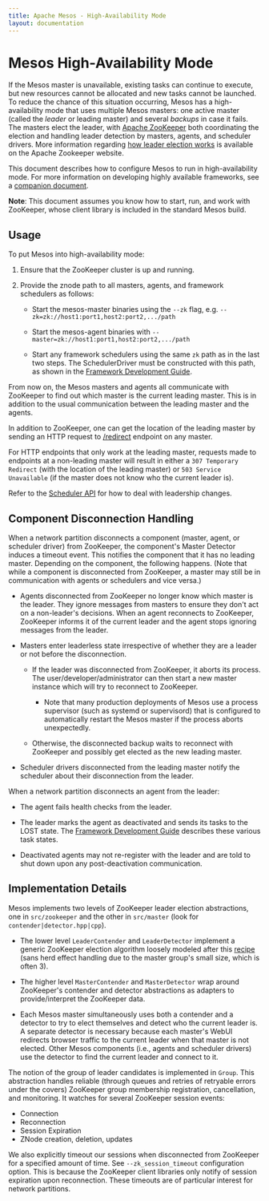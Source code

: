 ```yaml
---
title: Apache Mesos - High-Availability Mode
layout: documentation
---
```


# Mesos High-Availability Mode

If the Mesos master is unavailable, existing tasks can continue to execute, but new resources cannot be allocated and new tasks cannot be launched. To reduce the chance of this situation occurring, Mesos has a high-availability mode that uses multiple Mesos masters: one active master (called the _leader_ or leading master) and several _backups_ in case it fails. The masters elect the leader, with [Apache ZooKeeper](http://zookeeper.apache.org/) both coordinating the election and handling leader detection by masters, agents, and scheduler drivers. More information regarding [how leader election works](http://zookeeper.apache.org/doc/trunk/recipes.html#sc_leaderElection) is available on the Apache Zookeeper website.

This document describes how to configure Mesos to run in high-availability mode. For more information on developing highly available frameworks, see a [companion document](high-availability-framework-guide.html).

**Note**: This document assumes you know how to start, run, and work with ZooKeeper, whose client library is included in the standard Mesos build.

## Usage
To put Mesos into high-availability mode:

1. Ensure that the ZooKeeper cluster is up and running.

2. Provide the znode path to all masters, agents, and framework schedulers as follows:

    * Start the mesos-master binaries using the `--zk` flag, e.g. `--zk=zk://host1:port1,host2:port2,.../path`

    * Start the mesos-agent binaries with `--master=zk://host1:port1,host2:port2,.../path`

    * Start any framework schedulers using the same `zk` path as in the last two steps. The SchedulerDriver must be constructed with this path, as shown in the [Framework Development Guide](app-framework-development-guide.html).

From now on, the Mesos masters and agents all communicate with ZooKeeper to find out which master is the current leading master. This is in addition to the usual communication between the leading master and the agents.

In addition to ZooKeeper, one can get the location of the leading master by sending an HTTP request to [/redirect](endpoints/master/redirect.html) endpoint on any master.

For HTTP endpoints that only work at the leading master, requests made to endpoints at a non-leading master will result in either a `307 Temporary Redirect` (with the location of the leading master) or `503 Service Unavailable` (if the master does not know who the current leader is).

Refer to the [Scheduler API](app-framework-development-guide.html) for how to deal with leadership changes.

## Component Disconnection Handling
When a network partition disconnects a component (master, agent, or scheduler driver) from ZooKeeper, the component's Master Detector induces a timeout event. This notifies the component that it has no leading master. Depending on the component, the following happens. (Note that while a component is disconnected from ZooKeeper, a master may still be in communication with agents or schedulers and vice versa.)

* Agents disconnected from ZooKeeper no longer know which master is the leader. They ignore messages from masters to ensure they don't act on a non-leader's decisions. When an agent reconnects to ZooKeeper, ZooKeeper informs it of the current leader and the agent stops ignoring messages from the leader.

* Masters enter leaderless state irrespective of whether they are a leader or not before the disconnection.

    * If the leader was disconnected from ZooKeeper, it aborts its process. The user/developer/administrator can then start a new master instance which will try to reconnect to ZooKeeper.
      * Note that many production deployments of Mesos use a process supervisor (such as systemd or supervisord) that is configured to automatically restart the Mesos master if the process aborts unexpectedly.

    * Otherwise, the disconnected backup waits to reconnect with ZooKeeper and possibly get elected as the new leading master.

* Scheduler drivers disconnected from the leading master notify the scheduler about their disconnection from the leader.

When a network partition disconnects an agent from the leader:

* The agent fails health checks from the leader.

* The leader marks the agent as deactivated and sends its tasks to the LOST state. The  [Framework Development Guide](app-framework-development-guide.html) describes these various task states.

* Deactivated agents may not re-register with the leader and are told to shut down upon any post-deactivation communication.

## Implementation Details
Mesos implements two levels of ZooKeeper leader election abstractions, one in `src/zookeeper` and the other in `src/master` (look for `contender|detector.hpp|cpp`).

* The lower level `LeaderContender` and `LeaderDetector` implement a generic ZooKeeper election algorithm loosely modeled after this
[recipe](http://zookeeper.apache.org/doc/trunk/recipes.html#sc_leaderElection) (sans herd effect handling due to the master group's small size, which is often 3).

* The higher level `MasterContender` and `MasterDetector` wrap around ZooKeeper's contender and detector abstractions as adapters to provide/interpret the ZooKeeper data.

* Each Mesos master simultaneously uses both a contender and a detector to try to elect themselves and detect who the current leader is. A separate detector is necessary because each master's WebUI redirects browser traffic to the current leader when that master is not elected. Other Mesos components (i.e., agents and scheduler drivers) use the detector to find the current leader and connect to it.

The notion of the group of leader candidates is implemented in `Group`. This abstraction handles reliable (through queues and retries of retryable errors under the covers) ZooKeeper group membership registration, cancellation, and monitoring. It watches for several ZooKeeper session events:

* Connection
* Reconnection
* Session Expiration
* ZNode creation, deletion, updates

We also explicitly timeout our sessions when disconnected from ZooKeeper for a specified amount of time. See `--zk_session_timeout` configuration option. This is because the ZooKeeper client libraries only notify of session expiration upon reconnection. These timeouts are of particular interest for network partitions.
